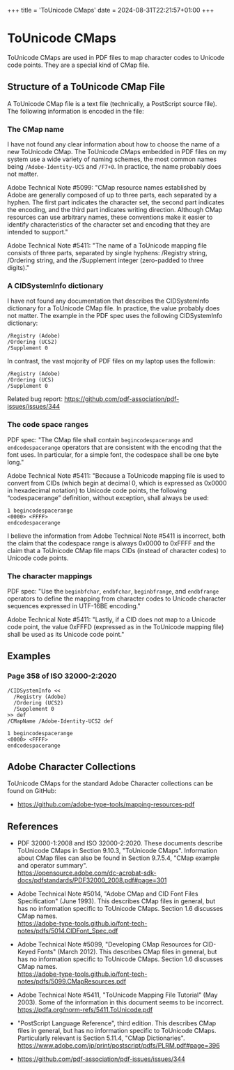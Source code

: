 +++
title = 'ToUnicode CMaps'
date = 2024-08-31T22:21:57+01:00
+++

# ToUnicode CMaps

ToUnicode CMaps are used in PDF files to map character codes to Unicode
code points.  They are a special kind of CMap file.

## Structure of a ToUnicode CMap File

A ToUnicode CMap file is a text file (technically, a PostScript source file).
The following information is encoded in the file:

### The CMap name

I have not found any clear information about how to choose the name of a new
ToUnicode CMap.  The ToUnicode CMaps embedded in PDF files on my system use a
wide variety of naming schemes, the most common names being
`/Adobe-Identity-UCS` and `/F7+0`.  In practice, the name probably does not
matter.

Adobe Technical Note #5099: "CMap resource names established by Adobe are
generally composed of up to three parts, each separated by a hyphen. The first
part indicates the character set, the second part indicates the encoding, and
the third part indicates writing direction. Although CMap resources can use
arbitrary names, these conventions make it easier to identify characteristics
of the character set and encoding that they are intended to support."

Adobe Technical Note #5411: "The name of a ToUnicode mapping file consists of
three parts, separated by single hyphens: /Registry string, /Ordering string,
and the /Supplement integer (zero-padded to three digits)."

### A CIDSystemInfo dictionary

I have not found any documentation that describes the CIDSystemInfo dictionary
for a ToUnicode CMap file.  In practice, the value probably does not matter.
The example in the PDF spec uses the following CIDSystemInfo dictionary:

```
/Registry (Adobe)
/Ordering (UCS2)
/Supplement 0
```

In contrast, the vast mojority of PDF files on my laptop uses the followin:

```
/Registry (Adobe)
/Ordering (UCS)
/Supplement 0
```

Related bug report: https://github.com/pdf-association/pdf-issues/issues/344

### The code space ranges

PDF spec: "The CMap file shall contain `begincodespacerange` and `endcodespacerange`
operators that are consistent with the encoding that the font uses. In
particular, for a simple font, the codespace shall be one byte long."

Adobe Technical Note #5411: "Because a ToUnicode mapping file is used to
convert from CIDs (which begin at decimal 0, which is expressed as 0x0000 in
hexadecimal notation) to Unicode code points, the following “codespacerange”
definition, without exception, shall always be used:

```
1 begincodespacerange
<0000> <FFFF>
endcodespacerange
```

I believe the information from Adobe Technical Note #5411 is incorrect, both
the claim that the codespace range is always 0x0000 to 0xFFFF and the claim
that a ToUnicode CMap file maps CIDs (instead of character codes) to Unicode
code points.

### The character mappings

PDF spec: "Use the `beginbfchar`, `endbfchar`, `beginbfrange`, and `endbfrange`
operators to define the mapping from character codes to Unicode character
sequences expressed in UTF-16BE encoding."

Adobe Technical Note #5411: "Lastly, if a CID does not map to a Unicode code
point, the value 0xFFFD (expressed as <FFFD> in the ToUnicode mapping file)
shall be used as its Unicode code point."

## Examples

### Page 358 of ISO 32000-2:2020

```
/CIDSystemInfo <<
  /Registry (Adobe)
  /Ordering (UCS2)
  /Supplement 0
>> def
/CMapName /Adobe-Identity-UCS2 def

1 begincodespacerange
<0000> <FFFF>
endcodespacerange
```

## Adobe Character Collections

ToUnicode CMaps for the standard Adobe Character collections can be found
on GitHub:
- https://github.com/adobe-type-tools/mapping-resources-pdf

## References

- PDF 32000-1:2008 and ISO 32000-2:2020.
  These documents describe ToUnicode CMaps in Section 9.10.3, "ToUnicode CMaps".
  Information about CMap files can also be found in Section 9.7.5.4, "CMap example and operator summary".\
  https://opensource.adobe.com/dc-acrobat-sdk-docs/pdfstandards/PDF32000_2008.pdf#page=301

- Adobe Technical Note #5014, "Adobe CMap and CID Font Files Specification" (June 1993).
  This describes CMap files in general, but has no information specific to ToUnicode CMaps.
  Section 1.6 discusses CMap names.\
  https://adobe-type-tools.github.io/font-tech-notes/pdfs/5014.CIDFont_Spec.pdf

- Adobe Technical Note #5099, "Developing CMap Resources for CID-Keyed Fonts" (March 2012).
  This describes CMap files in general, but has no information specific to ToUnicode CMaps.
  Section 1.6 discusses CMap names.\
  https://adobe-type-tools.github.io/font-tech-notes/pdfs/5099.CMapResources.pdf

- Adobe Technical Note #5411, "ToUnicode Mapping File Tutorial" (May 2003).
  Some of the information in this document seems to be incorrect.\
  https://pdfa.org/norm-refs/5411.ToUnicode.pdf

- "PostScript Language Reference", third edition.
  This describes CMap files in general, but has no information specific to ToUnicode CMaps.
  Particularly relevant is Section 5.11.4, "CMap Dictionaries".
  https://www.adobe.com/jp/print/postscript/pdfs/PLRM.pdf#page=396

- https://github.com/pdf-association/pdf-issues/issues/344
